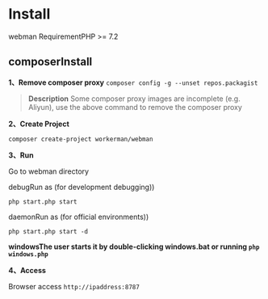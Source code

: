# Install

webman RequirementPHP >= 7.2

## composerInstall

**1、Remove composer proxy**
`composer config -g --unset repos.packagist`

> **Description**
> Some composer proxy images are incomplete (e.g. Aliyun), use the above command to remove the composer proxy

**2、Create Project**

`composer create-project workerman/webman`

**3、Run**  

Go to webman directory   

debugRun as (for development debugging))
 
`php start.php start`

daemonRun as (for official environments))

`php start.php start -d`

**windowsThe user starts it by double-clicking windows.bat or running `php windows.php`**

**4、Access**

Browser access `http://ipaddress:8787`


